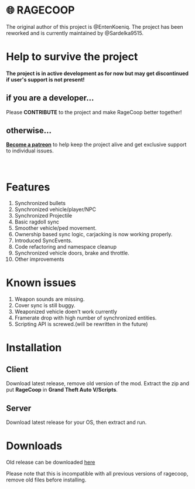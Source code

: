 
# 🌐 RAGECOOP
The original author of this project is @EntenKoeniq.
The project has been reworked and is currently maintained by @Sardelka9515.

# **Help to survive the project**

#### The project is in active development as for now but may get discontinued if user's support is not present!

## if you are a developer...

Please **CONTRIBUTE** to the project and make RageCoop better together!

## otherwise...

**[Become a patreon](https://www.patreon.com/Sardelka)** to help keep the project alive and get exclusive support to individual issues.
<br><br><br>



# Features

1. Synchronized bullets
2. Synchronized vehicle/player/NPC
3. Synchronized Projectile
4. Basic ragdoll sync
5. Smoother vehicle/ped movement.
6. Ownership based sync logic, carjacking is now working properly.
7. Introduced SyncEvents.
8. Code refactoring and namespace cleanup
9. Synchronized vehicle doors, brake and throttle.
10. Other improvements

# Known issues

1. Weapon sounds are missing.
2. Cover sync is still buggy.
3. Weaponized vehicle doen't work currently
4. Framerate drop with high number of synchronized entities.
5. Scripting API is screwed.(will be rewritten in the future)

# Installation

## Client

Download latest release, remove old version of the mod. Extract the zip and put **RageCoop** in **Grand Theft Auto V/Scripts**.

## Server

Download latest release for your OS, then extract and run.

# Downloads


Old release can be downloaded [here](https://gitlab.com/justasausage/RageCOOP-V/-/tree/main/Release)

Please note that this is incompatible with all previous versions of ragecoop, remove old files before installing.
